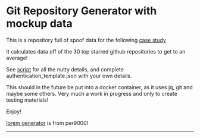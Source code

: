 # Git Repository Generator with mockup data

This is a repository full of spoof data for the following [case study](http://example.com)

It calculates data off of the 30 top starred github repositories to get to an average!

See [script](script.sh) for all the nutty details, and complete authentication_template.json with your own details.

This should in the future be put into a docker container, as it uses jq, git and maybe some others. Very much a work in progress and only to create testing materials!

Enjoy!

[lorem generator](https://github.com/per9000/lorem) is from per9000!

---
